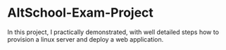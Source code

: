 # AltSchool-Exam-Project
In this project, I practically demonstrated, with well detailed steps how to provision a linux server and deploy a web application.
